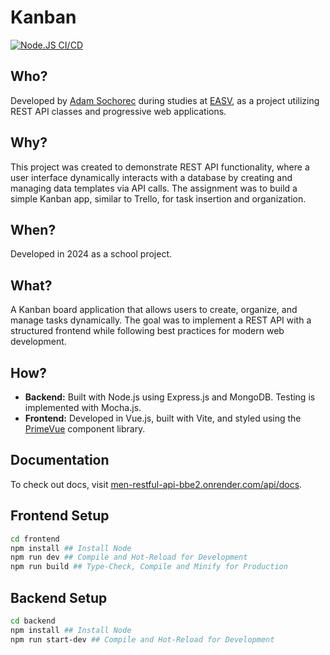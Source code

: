 # Kanban
[![Node.JS CI/CD](https://github.com/adamsochorec/kanban/actions/workflows/main.yml/badge.svg)](https://github.com/adamsochorec/kanban/actions/workflows/main.yml)
## Who?

Developed by [Adam Sochorec](https://www.linkedin.com/in/adamsochorec) during studies at [EASV](https://www.easv.dk), as a project utilizing REST API classes and progressive web applications.

## Why?

This project was created to demonstrate REST API functionality, where a user interface dynamically interacts with a database by creating and managing data templates via API calls. The assignment was to build a simple Kanban app, similar to Trello, for task insertion and organization.

## When?

Developed in 2024 as a school project.

## What?

A Kanban board application that allows users to create, organize, and manage tasks dynamically. The goal was to implement a REST API with a structured frontend while following best practices for modern web development.

## How?

- **Backend:** Built with Node.js using Express.js and MongoDB. Testing is implemented with Mocha.js.
- **Frontend:** Developed in Vue.js, built with Vite, and styled using the [PrimeVue](https://www.primevue.org) component library.

## Documentation

To check out docs, visit [men-restful-api-bbe2.onrender.com/api/docs](https://men-restful-api-bbe2.onrender.com/docs/).

## Frontend Setup

```sh
cd frontend
npm install ## Install Node
npm run dev ## Compile and Hot-Reload for Development
npm run build ## Type-Check, Compile and Minify for Production
```

## Backend Setup

```sh
cd backend
npm install ## Install Node
npm run start-dev ## Compile and Hot-Reload for Development
```

